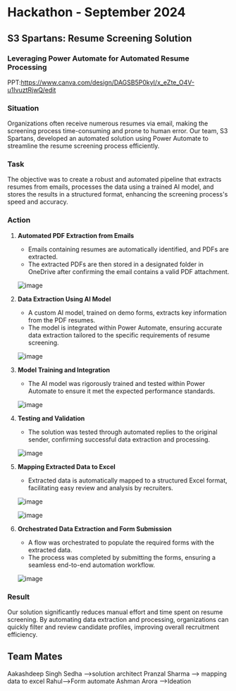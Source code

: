 # Hackathon - September 2024  
## S3 Spartans: Resume Screening Solution  
### Leveraging Power Automate for Automated Resume Processing  

PPT:https://www.canva.com/design/DAGSB5P0kyI/x_eZte_O4V-u1IvuztRjwQ/edit


### Situation  
Organizations often receive numerous resumes via email, making the screening process time-consuming and prone to human error. Our team, S3 Spartans, developed an automated solution using Power Automate to streamline the resume screening process efficiently.

### Task  
The objective was to create a robust and automated pipeline that extracts resumes from emails, processes the data using a trained AI model, and stores the results in a structured format, enhancing the screening process's speed and accuracy.

### Action  

1. **Automated PDF Extraction from Emails**  
   - Emails containing resumes are automatically identified, and PDFs are extracted.
   - The extracted PDFs are then stored in a designated folder in OneDrive after confirming the email contains a valid PDF attachment.

   ![image](https://github.com/user-attachments/assets/a2e64dcc-31e4-40a4-84a6-dde909dfc5d3)

2. **Data Extraction Using AI Model**  
   - A custom AI model, trained on demo forms, extracts key information from the PDF resumes.
   - The model is integrated within Power Automate, ensuring accurate data extraction tailored to the specific requirements of resume screening.

   ![image](https://github.com/user-attachments/assets/e6f8184a-11a0-4a39-afd7-b541a4396893)

3. **Model Training and Integration**  
   - The AI model was rigorously trained and tested within Power Automate to ensure it met the expected performance standards.

   ![image](https://github.com/user-attachments/assets/5f2dbf1c-ade7-4ab2-ae97-afc5d4bf2f48)

4. **Testing and Validation**  
   - The solution was tested through automated replies to the original sender, confirming successful data extraction and processing.

   ![image](https://github.com/user-attachments/assets/3e707d98-afaa-40a9-82d4-c556f425ba0a)

5. **Mapping Extracted Data to Excel**  
   - Extracted data is automatically mapped to a structured Excel format, facilitating easy review and analysis by recruiters.

   ![image](https://github.com/user-attachments/assets/7adc50c6-398c-46ab-9839-acce164a64db)

   ![image](https://github.com/user-attachments/assets/d2fb2a84-ad48-4fba-ac09-7ca8d4334678)

6. **Orchestrated Data Extraction and Form Submission**  
   - A flow was orchestrated to populate the required forms with the extracted data.
   - The process was completed by submitting the forms, ensuring a seamless end-to-end automation workflow.

   ![image](https://github.com/user-attachments/assets/d87e153f-c9b6-45dd-bd63-8cc860c5cfe5)

### Result  
Our solution significantly reduces manual effort and time spent on resume screening. By automating data extraction and processing, organizations can quickly filter and review candidate profiles, improving overall recruitment efficiency.







## Team Mates
Aakashdeep Singh Sedha
-->solution architect
Pranzal Sharma
--> mapping data to excel
Rahul-->Form automate
Ashman Arora -->Ideation
